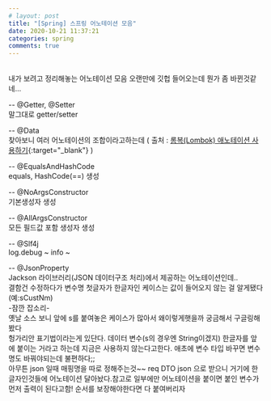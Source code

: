 ```yaml
---
# layout: post
title: "[Spring] 스프링 어노테이션 모음"
date: 2020-10-21 11:37:21
categories: spring
comments: true
---
```

    
   
<br/>
내가 보려고 정리해놓는 어노테이션 모음  
오랜만에 깃헙 들어오는데 뭔가 좀 바뀐것같네...    
  
  
  
-- @Getter, @Setter  
말그대로 getter/setter

-- @Data  
찾아보니 여러 어노테이션의 조합이라고하는데 ( 출처 : [롬복(Lombok) 애노테이션 사용하기](https://siyoon210.tistory.com/24){:target="_blank"} )

-- @EqualsAndHashCode  
equals, HashCode(==) 생성    

-- @NoArgsConstructor  
기본생성자 생성

-- @AllArgsConstructor  
모든 필드값 포함 생성자 생성

-- @Slf4j  
log.debug ~ info ~ 

-- @JsonProperty    
Jackson 라이브러리(JSON 데이터구조 처리)에서 제공하는 어노테이션인데..    
결함건 수정하다가 변수명 첫글자가 한글자인 케이스는 값이 들어오지 않는 걸 알게됐다 (예:sCustNm)    
-잠깐 잡소리-    
옛날 소스 보니 앞에 s를 붙여놓은 케이스가 많아서 왜이렇게햇을까 궁금해서 구글링해봤다    
헝가리안 표기법이라는게 있단다. 데이터 변수(s의 경우엔 String이겠지) 한글자를 앞에 붙이는 거라고 하는데
지금은 사용하지 않는다고한다. 애초에 변수 타입 바꾸면 변수명도 바꿔야되는데 불편하다;;    
아무튼 json 일때 매핑명을 따로 정해주는것~~ req DTO json 으로 받으니 거기에 한글자인것들에 어노테이션 달아놨다.참고로 일부에만 어노테이션을 붙이면 붙인 변수가 먼저 출력이 된다고함! 순서를 보장해야한다면 다 붙여버리자
